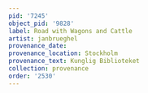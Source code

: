```yaml
---
pid: '7245'
object_pid: '9828'
label: Road with Wagons and Cattle
artist: janbrueghel
provenance_date:
provenance_location: Stockholm
provenance_text: Kunglig Biblioteket
collection: provenance
order: '2530'
---
```

